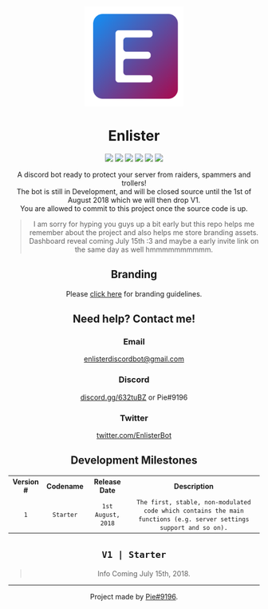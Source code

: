 <p align="center"><img width="200px" src="branding/svg/enlister_fill.svg"></p>

<h1 align="center">Enlister</h1>
<p align="center"><a href="https://github.com/PieBotDevs/enlister/issues" title="Issues need a tissue"><img src="https://img.shields.io/github/issues/PieBotDevs/enlister.svg"></a> <a href="#" title="Forks"><img src="https://img.shields.io/github/forks/PieBotDevs/enlister.svg"></a> <a href="#" title="Total number of stars"><img src="https://img.shields.io/github/stars/PieBotDevs/enlister.svg"></a> <a href="#" title="Number of watchers"><img src="https://img.shields.io/github/watchers/PieBotDevs/enlister.svg"></a> <a href="https://github.com/PieBotDevs/enlister/blob/master/LICENSE" title="MIT License"><img src="https://img.shields.io/github/license/PieBotDevs/enlister.svg"></a> <a href="#" title="Breathe air everyday"><img src="https://img.shields.io/badge/Air%20Quality-Clean-green.svg"></a></p>
<!-- <p align="center"><a href="#" title="Invite the bot to your Discord Server!"><img width="200px" src="branding/img/invite2.png"></a></p> -->

<p align="center">A discord bot ready to protect your server from raiders, spammers and trollers!<br>The bot is still in Development, and will be closed source until the 1st of August 2018 which we will then drop V1.<br>You are allowed to commit to this project once the source code is up.</p>

<blockquote align="center">I am sorry for hyping you guys up a bit early but this repo helps me remember about the project and also helps me store branding assets.<br>Dashboard reveal coming July 15th :3 and maybe a early invite link on the same day as well hmmmmmmmmmm.</blockquote>

<!-- <h2 align="center">Features</h2>
<p align="center">Nothing</p> -->

<h2 align="center">Branding</h2>
<p align="center">Please <a href="https://github.com/PieBotDevs/enlister/blob/master/branding/README.md" title="Click here for branding guidelines!">click here</a> for branding guidelines.</p>

<h2 align="center">Need help? Contact me!</h2>
<h3 align="center">Email</h3>
<p align="center"><a href="mailto:enlisterdiscordbot@gmail.com" title="Email me!">enlisterdiscordbot@gmail.com</a>
<h3 align="center">Discord</h3>
<p align="center"><a href="https://discord.gg/632tuBZ" title="Join the Discord Server.">discord.gg/632tuBZ</a> or Pie#9196</p>
<h3 align="center">Twitter</h3>
<p align="center"><a href="https://twitter.com/EnlisterBot" title="Tweet at me!">twitter.com/EnlisterBot</a></p>

<h2 align="center">Development Milestones</h2>
<p align="center">
<table align="center">
  <tr align="center">
    <th align="center">Version #</th>
    <th align="center">Codename</th>
    <th align="center">Release Date</th>
    <th align="center">Description</th>
  </tr>
  <tr align="center">
    <td align="center"><code>1</code></td>
    <td align="center"><code>Starter</code></td>
    <td align="center"><code>1st August, 2018</code></td>
    <td align="center"><code>The first, stable, non-modulated code which contains the main functions (e.g. server settings support and so on).</code></td>
  </tr>
</table>
</p>

<h2 align="center"><code>V1 | Starter</code></h2>
<blockquote align="center">Info Coming July 15th, 2018.</blockquote>

<hr>
<p align="center">Project made by <a href="#">Pie#9196</a>.</p>
<!-- <p align="center">This version will include a early dashboard, electron application and the bot itself. We will also have a setup guide for selfhosting and a configure setup as the first thing when invited.</p> -->
<!-- # Some other stuff
### Why do I need this stupid bot?
Well it's just a bot to protect your discord server. Raiders come on my servers alot and Dyno, or any other moderation bot was a pain to setup and I didn't have time to, that's why I made Enlister bot. I am attempting to make this bot the most easiest/simple, effective and always online bot. If you want to help me with this project, dm me on discord, Pie#9196. Basically I'll be making a electron application, and a express.js website. I already know electron so express should be also easy.
### I still don't want the bot, can this bot do anything else useful at all?
Not yet. We are still focusing on protecting your server(s) as our main goal, we will then move over to music and so on.
### Can I fork this bot and suggest edits?
Sure.
### When automod?
Soon™
### Whomst made this bot again?
Currently just me. Pie#9196. After the kind of success of PieBot and death as well, I finally decided to put my fingers and sweat into a different bot which will help servers with moderation, a lightweight, simple, and easy to use bot. That is my goal with this bot. I work everyday after school to improve on this bot. Be aware that this is still a very early bot and is hosted locally on my own PC. I'll be moving to servers later on hopefully but for now, keeping discord servers secure is my main goal (oh but pie there's already great bots) they don't do the things I want them to do though, either they are focused morely on music and so on or they can't manage my server when I am away, for me, moderation comes first.
# Selfhosting the bot
### Introduction
1. Breathe air. -->
